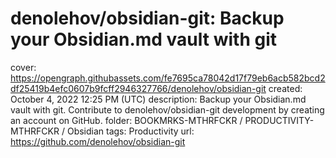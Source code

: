 # denolehov/obsidian-git: Backup your Obsidian.md vault with git

cover: https://opengraph.githubassets.com/fe7695ca78042d17f79eb6acb582bcd2df25419b4efc0607b9fcff2946327766/denolehov/obsidian-git
created: October 4, 2022 12:25 PM (UTC)
description: Backup your Obsidian.md vault with git. Contribute to denolehov/obsidian-git development by creating an account on GitHub.
folder: BOOKMRKS-MTHRFCKR / PRODUCTIVITY-MTHRFCKR / Obsidian
tags: Productivity
url: https://github.com/denolehov/obsidian-git